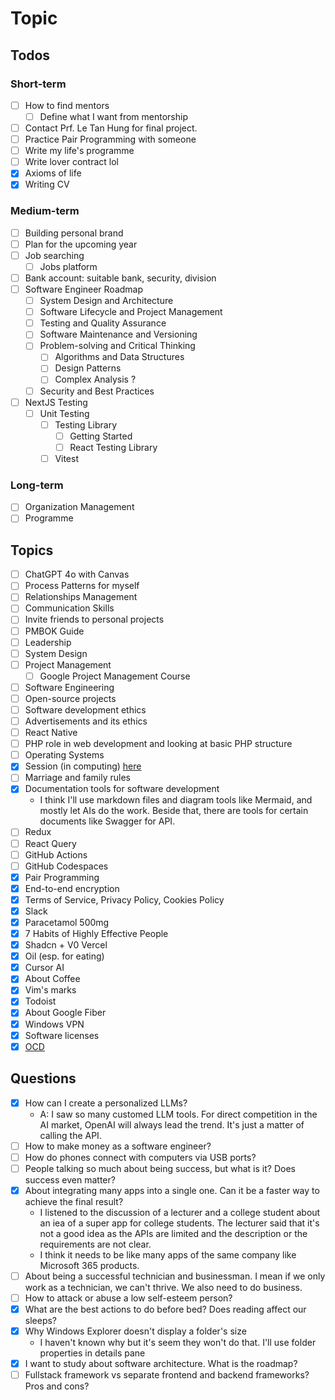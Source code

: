 # Topic

## Todos

### Short-term

- [ ] How to find mentors
  - [ ] Define what I want from mentorship
- [ ] Contact Prf. Le Tan Hung for final project.
- [ ] Practice Pair Programming with someone
- [ ] Write my life's programme
- [ ] Write lover contract lol
- [x] Axioms of life
- [x] Writing CV

### Medium-term

- [ ] Building personal brand
- [ ] Plan for the upcoming year
- [ ] Job searching
  - [ ] Jobs platform
- [ ] Bank account: suitable bank, security, division
- [ ] Software Engineer Roadmap
  - [ ] System Design and Architecture
  - [ ] Software Lifecycle and Project Management
  - [ ] Testing and Quality Assurance
  - [ ] Software Maintenance and Versioning
  - [ ] Problem-solving and Critical Thinking
    - [ ] Algorithms and Data Structures
    - [ ] Design Patterns
    - [ ] Complex Analysis ?
  - [ ] Security and Best Practices
- [ ] NextJS Testing
  - [ ] Unit Testing
    - [ ] Testing Library
      - [ ] Getting Started
      - [ ] React Testing Library
    - [ ] Vitest

### Long-term

- [ ] Organization Management
- [ ] Programme

## Topics

- [ ] ChatGPT 4o with Canvas
- [ ] Process Patterns for myself
- [ ] Relationships Management
- [ ] Communication Skills
- [ ] Invite friends to personal projects
- [ ] PMBOK Guide
- [ ] Leadership
- [ ] System Design
- [ ] Project Management
  - [ ] Google Project Management Course
- [ ] Software Engineering
- [ ] Open-source projects
- [ ] Software development ethics
- [ ] Advertisements and its ethics
- [ ] React Native
- [ ] PHP role in web development and looking at basic PHP structure
- [ ] Operating Systems
- [x] Session (in computing) [here](https://en.wikipedia.org/wiki/Session_(computer_science))
- [ ] Marriage and family rules
- [x] Documentation tools for software development
  - I think I'll use markdown files and diagram tools like Mermaid, and mostly let AIs do the work. Beside that, there are tools for certain documents like Swagger for API.
- [ ] Redux
- [ ] React Query
- [ ] GitHub Actions
- [ ] GitHub Codespaces
- [x] Pair Programming
- [x] End-to-end encryption
- [x] Terms of Service, Privacy Policy, Cookies Policy
- [x] Slack
- [x] Paracetamol 500mg
- [x] 7 Habits of Highly Effective People
- [x] Shadcn + V0 Vercel
- [x] Oil (esp. for eating)
- [x] Cursor AI
- [x] About Coffee
- [x] Vim's marks
- [x] Todoist
- [x] About Google Fiber
- [x] Windows VPN
- [x] Software licenses
- [x] [OCD](<https://www.msdmanuals.com/home/mental-health-disorders/obsessive-compulsive-and-related-disorders/obsessive-compulsive-disorder-ocd?query=obsessive-compulsive%20disorder%20(ocd)#Symptoms_v11723132>)

## Questions

- [x] How can I create a personalized LLMs?
  - A: I saw so many customed LLM tools. For direct competition in the AI market, OpenAI will always lead the trend. It's just a matter of calling the API.
- [ ] How to make money as a software engineer?
- [ ] How do phones connect with computers via USB ports?
- [ ] People talking so much about being success, but what is it? Does success even matter?
- [x] About integrating many apps into a single one. Can it be a faster way to achieve the final result?
  - I listened to the discussion of a lecturer and a college student about an iea of a super app for college students. The lecturer said that it's not a good idea as the APIs are limited and the description or the requirements are not clear.
  - I think it needs to be like many apps of the same company like Microsoft 365 products.
- [ ] About being a successful technician and businessman. I mean if we only work as a technician, we can't thrive. We also need to do business.
- [ ] How to attack or abuse a low self-esteem person?
- [x] What are the best actions to do before bed? Does reading affect our sleeps?
- [x] Why Windows Explorer doesn't display a folder's size
  - I haven't known why but it's seem they won't do that. I'll use folder properties in details pane
- [x] I want to study about software architecture. What is the roadmap?
- [ ] Fullstack framework vs separate frontend and backend frameworks? Pros and cons?
